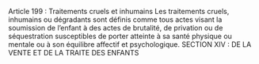 Article 199 : Traitements cruels et inhumains Les traitements cruels, inhumains ou dégradants sont définis comme tous actes visant la soumission de l’enfant à des actes de brutalité, de privation ou de séquestration susceptibles de porter atteinte à sa santé physique ou mentale ou à son équilibre affectif et psychologique.
SECTION XIV : DE LA VENTE ET DE LA TRAITE DES ENFANTS